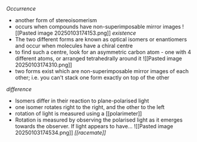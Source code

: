 *Occurrence*
+ another form of stereoisomerism
+ occurs when compounds have non-superimposable mirror images
![[Pasted image 20250103174153.png]]
*existence*
+ The two different forms are known as optical isomers or enantiomers and occur when molecules have a chiral centre
+ to find such a centre, look for an asymmetric carbon atom - one with 4 different atoms, or arranged tetrahedrally around it
![[Pasted image 20250103174310.png]]
+ two forms exist which are non-superimposable mirror images of each other; i.e. you can't stack one form exactly on top of the other

*difference*
+ Isomers differ in their reaction to plane-polarised light
+ one isomer rotates right to the right, and the other to the left
+ rotation of light is measured using a [[polarimeter]]
+ Rotation is measured by observing the polarised light as it emerges towards the observer. If light appears to have...
![[Pasted image 20250103174534.png]]
*[[racemate]]*
